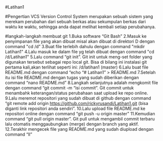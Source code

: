 #Latihan1

#Pengertian VCS
Version Control System merupakan sebuah sistem yang merekam perubahan dari sebuah berkas atau sekumpulan berkas dari waktu ke waktu, sehingga anda dapat melihat kembali setiap perubahanya.

#langkah-langkah membuat git
1.Buka software “Git Bash”
2.Masuk ke penyimpanan file yang akan dibuat misal akan dibuat di direktori D dengan command "cd /d”
3.Buat file terlebih dahulu dengan command "mkdir Latihan1"
4.Lalu masuk ke dalam file yg telah dibuat dengan command "cd /d/Latihan1"
5.Lalu command “git init”. Git init untuk meng-set folder yang digunakan tersebut sebagai repo local git. Bisa di bilang ini instalasi git pertama kali,akan terlihat seperti ini: /d/latihan1 (master)
6.Lalu buat file README.md dengan command “echo “# Latihan1” > README.md
7.Setelah itu isi file README.md dengan tugas yang sudah diberikan dengan command “nano README.md”
8.Langkah selanjutnya adalah mengkomit file dengan command “git commit -m “isi commit”. Git commit untuk menambahk keterangan/status perubahaan saat upload ke repo online.
9.Lalu meremot repositori yang sudah dibuat di github dengan command “git remote add origin https://github.com/rickyrusandi/Latihan1.git (bisa diganti link repositori anda sendiri”.
10.Lalu upload file README.md ke repositori online dengan command “git push -u origin master”
11.Kemudian command “git pull origin master”. Git pull untuk mengambil commit terbaru lalu otomatis menggaubungkan (merge) dengan branch yang aktif.
12.Terakhir mengecek file yang README.md yang sudah diupload dengan command “ll”
